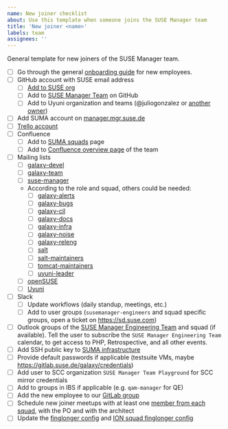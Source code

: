 ```yaml
---
name: New joiner checklist
about: Use this template when someone joins the SUSE Manager team
title: 'New joiner <name>'
labels: team
assignees: ''
---
```


General template for new joiners of the SUSE Manager team.

- [ ] Go through the general [onboarding guide](https://geekos.io/onboarding) for new employees.
- [ ] GitHub account with SUSE email address
  - [ ] [Add to SUSE org](https://confluence.suse.com/pages/viewpage.action?spaceKey=IAM&title=Github+account+and+access)
  - [ ] Add to [SUSE Manager Team](https://github.com/orgs/SUSE/teams/suse-manager-team/) on GitHub
  - [ ] Add to Uyuni organization and teams (@juliogonzalez or [another owner](https://github.com/orgs/uyuni-project/people?query=role%3Aowner))
- [ ] Add SUMA account on [manager.mgr.suse.de](https://manager.mgr.suse.de)
- [ ] [Trello account](https://confluence.suse.com/display/IAM/Trello+account+and+access)
- [ ] Confluence
  - [ ] Add to [SUMA squads](https://confluence.suse.com/display/SUSEMANAGER/Squads%2C+People+and+Topics) page
  - [ ] Add to [Confluence overview page](https://confluence.suse.com/display/SUSEMANAGER/SUSE+Manager) of the team
- [ ] Mailing lists
  - [ ] [galaxy-devel](https://mailman.suse.de/mailman/admindb/galaxy-devel)
  - [ ] [galaxy-team](https://mailman.suse.de/mailman/admindb/galaxy-team)
  - [ ] [suse-manager](https://mailman.suse.de/mailman/admindb/suse-manager)
  - According to the role and squad, others could be needed:
    - [ ] [galaxy-alerts](https://mailman.suse.de/mailman/admindb/galaxy-alerts)
    - [ ] [galaxy-bugs](https://mailman.suse.de/mailman/admindb/galaxy-bugs)
    - [ ] [galaxy-cil](https://mailman.suse.de/mailman/admindb/galaxy-ci)
    - [ ] [galaxy-docs](https://mailman.suse.de/mailman/admindb/galaxy-docs)
    - [ ] [galaxy-infra](https://mailman.suse.de/mailman/admindb/galaxy-infra)
    - [ ] [galaxy-noise](https://mailman.suse.de/mailman/admindb/galaxy-noise)
    - [ ] [galaxy-releng](https://mailman.suse.de/mailman/admindb/galaxy-releng)
    - [ ] [salt](https://mailman.suse.de/mailman/admindb/salt)
    - [ ] [salt-maintainers](https://mailman.suse.de/mailman/admindb/salt-maintainers)
    - [ ] [tomcat-maintainers](https://mailman.suse.de/mailman/admindb/tomcat-maintainers)
    - [ ] [uyuni-leader](https://mailman.suse.de/mailman/admindb/uyuni-leader)
  - [ ] [openSUSE](https://lists.opensuse.org)
  - [ ] [Uyuni](https://www.uyuni-project.org/pages/contact.html)
- [ ] Slack
  - [ ] Update workflows (daily standup, meetings, etc.)
  - [ ] Add to user groups (`susemanager-engineers` and squad specific groups, open a ticket on https://sd.suse.com)
- [ ] Outlook groups of the [SUSE Manager Engineering Team](https://outlook.office.com/people/group/mysuse.onmicrosoft.com/suma-all) and squad (if available). Tell the user to subscribe the `SUSE Manager Engineering Team` calendar, to get access to PHP, Retrospective, and all other events.
- [ ] Add SSH public key to [SUMA infrastructure](https://gitlab.suse.de/galaxy/infrastructure/-/blob/master/srv/salt/ssh/init.sls)
- [ ] Provide default passwords if applicable (testsuite VMs, maybe https://gitlab.suse.de/galaxy/credentials)
- [ ] Add user to SCC organization `SUSE Manager Team Playground` for SCC mirror credentials
- [ ] Add to groups in IBS if applicable (e.g. `qam-manager` for QE)
- [ ] Add the new employee to our [GitLab group](https://gitlab.suse.de/galaxy)
- [ ] Schedule new joiner meetups with at least one [member from each squad](https://confluence.suse.com/x/OIGAOQ), with the PO and with the architect
- [ ] Update the [finglonger config](https://gitlab.suse.de/galaxy/infrastructure/-/blob/master/srv/salt/bugguy-finglonger/galaxy.edn) and [ION squad finglonger config](https://gitlab.suse.de/galaxy/infrastructure/-/blob/master/srv/salt/bugguy-finglonger/salt.edn)

